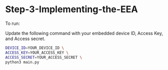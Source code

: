 # Step-3-Implementing-the-EEA

To run:

Update the following command with your embedded device ID, Access Key, and Access secret.

```bash
DEVICE_ID=YOUR_DEVICE_ID \
ACCESS_KEY=YOUR_ACCESS_KEY \
ACCESS_SECRET=YOUR_ACCESS_SECRET \
python3 main.py
```
